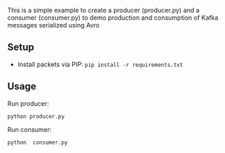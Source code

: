 This is a simple example to create a producer (producer.py) and a consumer (consumer.py) to demo production and consumption of Kafka messages serialized using Avro

## Setup
- Install packets via PIP: `pip install -r requirements.txt`

## Usage
Run producer:
```
python producer.py
```

Run consumer:
```
python  consumer.py
```


